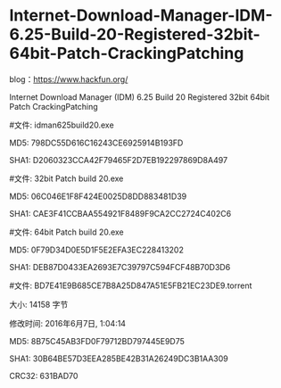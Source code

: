 # Internet-Download-Manager-IDM-6.25-Build-20-Registered-32bit-64bit-Patch-CrackingPatching

blog：https://www.hackfun.org/

Internet Download Manager (IDM) 6.25 Build 20 Registered 32bit 64bit Patch CrackingPatching

#文件: idman625build20.exe

MD5: 798DC55D616C16243CE6925914B193FD

SHA1: D2060323CCA42F79465F2D7EB192297869D8A497


#文件: 32bit Patch build 20.exe

MD5: 06C046E1F8F424E0025D8DD883481D39

SHA1: CAE3F41CCBAA554921F8489F9CA2CC2724C402C6


#文件: 64bit Patch build 20.exe

MD5: 0F79D34D0E5D1F5E2EFA3EC228413202

SHA1: DEB87D0433EA2693E7C39797C594FCF48B70D3D6


#文件: BD7E41E9B685CE7B8A25D847A51E5FB21EC23DE9.torrent

大小: 14158 字节

修改时间: 2016年6月7日, 1:04:14

MD5: 8B75C45AB3FD0F79712BD797445E9D75

SHA1: 30B64BE57D3EEA285BE42B31A26249DC3B1AA309

CRC32: 631BAD70



